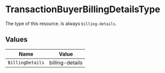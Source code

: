 # TransactionBuyerBillingDetailsType

The type of this resource. Is always `billing-details`.


## Values

| Name             | Value            |
| ---------------- | ---------------- |
| `BillingDetails` | billing-details  |